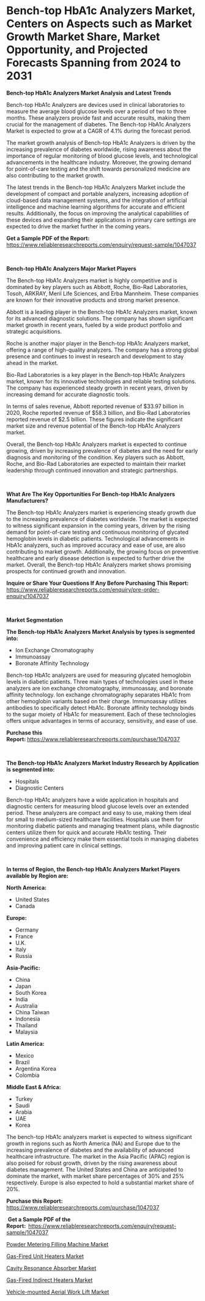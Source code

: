 <p><h1>Bench-top HbA1c Analyzers Market, Centers on Aspects such as Market Growth Market Share, Market Opportunity, and Projected Forecasts Spanning from 2024 to 2031</h1></p><p><strong>Bench-top HbA1c Analyzers Market Analysis and Latest Trends</strong></p>
<p><p>Bench-top HbA1c Analyzers are devices used in clinical laboratories to measure the average blood glucose levels over a period of two to three months. These analyzers provide fast and accurate results, making them crucial for the management of diabetes. The Bench-top HbA1c Analyzers Market is expected to grow at a CAGR of 4.1% during the forecast period.</p><p>The market growth analysis of Bench-top HbA1c Analyzers is driven by the increasing prevalence of diabetes worldwide, rising awareness about the importance of regular monitoring of blood glucose levels, and technological advancements in the healthcare industry. Moreover, the growing demand for point-of-care testing and the shift towards personalized medicine are also contributing to the market growth.</p><p>The latest trends in the Bench-top HbA1c Analyzers Market include the development of compact and portable analyzers, increasing adoption of cloud-based data management systems, and the integration of artificial intelligence and machine learning algorithms for accurate and efficient results. Additionally, the focus on improving the analytical capabilities of these devices and expanding their applications in primary care settings are expected to drive the market further in the coming years.</p></p>
<p><strong>Get a Sample PDF of the Report:&nbsp;</strong> <a href="https://www.reliableresearchreports.com/enquiry/request-sample/1047037">https://www.reliableresearchreports.com/enquiry/request-sample/1047037</a></p>
<p>&nbsp;</p>
<p><strong>Bench-top HbA1c Analyzers Major Market Players</strong></p>
<p><p>The Bench-top HbA1c Analyzers market is highly competitive and is dominated by key players such as Abbott, Roche, Bio-Rad Laboratories, Tosoh, ARKRAY, Meril Life Sciences, and Erba Mannheim. These companies are known for their innovative products and strong market presence.</p><p>Abbott is a leading player in the Bench-top HbA1c Analyzers market, known for its advanced diagnostic solutions. The company has shown significant market growth in recent years, fueled by a wide product portfolio and strategic acquisitions.</p><p>Roche is another major player in the Bench-top HbA1c Analyzers market, offering a range of high-quality analyzers. The company has a strong global presence and continues to invest in research and development to stay ahead in the market.</p><p>Bio-Rad Laboratories is a key player in the Bench-top HbA1c Analyzers market, known for its innovative technologies and reliable testing solutions. The company has experienced steady growth in recent years, driven by increasing demand for accurate diagnostic tools.</p><p>In terms of sales revenue, Abbott reported revenue of $33.97 billion in 2020, Roche reported revenue of $58.3 billion, and Bio-Rad Laboratories reported revenue of $2.5 billion. These figures indicate the significant market size and revenue potential of the Bench-top HbA1c Analyzers market.</p><p>Overall, the Bench-top HbA1c Analyzers market is expected to continue growing, driven by increasing prevalence of diabetes and the need for early diagnosis and monitoring of the condition. Key players such as Abbott, Roche, and Bio-Rad Laboratories are expected to maintain their market leadership through continued innovation and strategic partnerships.</p></p>
<p>&nbsp;</p>
<p><strong>What Are The Key Opportunities For Bench-top HbA1c Analyzers Manufacturers?</strong></p>
<p><p>The Bench-top HbA1c Analyzers market is experiencing steady growth due to the increasing prevalence of diabetes worldwide. The market is expected to witness significant expansion in the coming years, driven by the rising demand for point-of-care testing and continuous monitoring of glycated hemoglobin levels in diabetic patients. Technological advancements in HbA1c analyzers, such as improved accuracy and ease of use, are also contributing to market growth. Additionally, the growing focus on preventive healthcare and early disease detection is expected to further drive the market. Overall, the Bench-top HbA1c Analyzers market shows promising prospects for continued growth and innovation.</p></p>
<p><strong>Inquire or Share Your Questions If Any Before Purchasing This Report:</strong> <a href="https://www.reliableresearchreports.com/enquiry/pre-order-enquiry/1047037">https://www.reliableresearchreports.com/enquiry/pre-order-enquiry/1047037</a></p>
<p>&nbsp;</p>
<p><strong>Market Segmentation</strong></p>
<p><strong>The Bench-top HbA1c Analyzers Market Analysis by types is segmented into:</strong></p>
<p><ul><li>Ion Exchange Chromatography</li><li>Immunoassay</li><li>Boronate Affinity Technology</li></ul></p>
<p><p>Bench-top HbA1c analyzers are used for measuring glycated hemoglobin levels in diabetic patients. Three main types of technologies used in these analyzers are ion exchange chromatography, immunoassay, and boronate affinity technology. Ion exchange chromatography separates HbA1c from other hemoglobin variants based on their charge. Immunoassay utilizes antibodies to specifically detect HbA1c. Boronate affinity technology binds to the sugar moiety of HbA1c for measurement. Each of these technologies offers unique advantages in terms of accuracy, sensitivity, and ease of use.</p></p>
<p><strong>Purchase this Report:&nbsp;</strong><a href="https://www.reliableresearchreports.com/purchase/1047037">https://www.reliableresearchreports.com/purchase/1047037</a></p>
<p>&nbsp;</p>
<p><strong>The Bench-top HbA1c Analyzers Market Industry Research by Application is segmented into:</strong></p>
<p><ul><li>Hospitals</li><li>Diagnostic Centers</li></ul></p>
<p><p>Bench-top HbA1c analyzers have a wide application in hospitals and diagnostic centers for measuring blood glucose levels over an extended period. These analyzers are compact and easy to use, making them ideal for small to medium-sized healthcare facilities. Hospitals use them for monitoring diabetic patients and managing treatment plans, while diagnostic centers utilize them for quick and accurate HbA1c testing. Their convenience and efficiency make them essential tools in managing diabetes and improving patient care in clinical settings.</p></p>
<p>&nbsp;</p>
<p><strong>In terms of Region, the Bench-top HbA1c Analyzers Market Players available by Region are:</strong></p>
<p>
    <p> <strong> North America: </strong>
        <ul>
            <li>United States</li>
            <li>Canada</li>
        </ul>
        </p> 
    <p> <strong> Europe: </strong>
        <ul>
            <li>Germany</li>
            <li>France</li>
            <li>U.K.</li>
            <li>Italy</li>
            <li>Russia</li>
        </ul>
        </p> 
    <p> <strong> Asia-Pacific: </strong>
        <ul>
            <li>China</li>
            <li>Japan</li>
            <li>South Korea</li>
            <li>India</li>
            <li>Australia</li>
            <li>China Taiwan</li>
            <li>Indonesia</li>
            <li>Thailand</li>
            <li>Malaysia</li>
        </ul>
        </p> 
    <p> <strong> Latin America: </strong>
        <ul>
            <li>Mexico</li>
            <li>Brazil</li>
            <li>Argentina Korea</li>
            <li>Colombia</li>
        </ul>
        </p> 
    <p> <strong> Middle East & Africa: </strong>
        <ul>
            <li>Turkey</li>
            <li>Saudi</li>
            <li>Arabia</li>
            <li>UAE</li>
            <li>Korea</li>
        </ul>
    </p>
    </p>
<p><p>The bench-top HbA1c analyzers market is expected to witness significant growth in regions such as North America (NA) and Europe due to the increasing prevalence of diabetes and the availability of advanced healthcare infrastructure. The market in the Asia Pacific (APAC) region is also poised for robust growth, driven by the rising awareness about diabetes management. The United States and China are anticipated to dominate the market, with market share percentages of 30% and 25% respectively. Europe is also expected to hold a substantial market share of 20%.</p></p>
<p><strong>Purchase this Report: </strong><a href="https://www.reliableresearchreports.com/purchase/1047037">https://www.reliableresearchreports.com/purchase/1047037</a></p>
<p>&nbsp;<strong>Get a Sample PDF of the Report:&nbsp;&nbsp;</strong><a href="https://www.reliableresearchreports.com/enquiry/request-sample/1047037">https://www.reliableresearchreports.com/enquiry/request-sample/1047037</a></p>
<p><strong></strong></p>
<p><p><a href="https://medium.com/p/acdad1c9f5d8/edit">Powder Metering Filling Machine Market</a></p><p><a href="https://medium.com/p/06fed66e9981/edit">Gas-Fired Unit Heaters Market</a></p><p><a href="https://medium.com/p/dba6f84e00fb/edit">Cavity Resonance Absorber Market</a></p><p><a href="https://medium.com/p/74d6cfbb1aff/edit">Gas-Fired Indirect Heaters Market</a></p><p><a href="https://medium.com/p/4c0fd8cfdec8/edit">Vehicle-mounted Aerial Work Lift Market</a></p></p>
